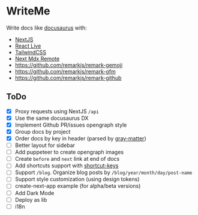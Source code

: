 # WriteMe

Write docs like [docusaurus](https://docusaurus.io/) with:

- [NextJS](https://nextjs.org/)
- [React Live](https://github.com/FormidableLabs/react-live)
- [TailwindCSS](https://tailwindcss.com/)
- [Next Mdx Remote](https://github.com/hashicorp/next-mdx-remote)
- https://github.com/remarkjs/remark-gemoji
- https://github.com/remarkjs/remark-gfm
- https://github.com/remarkjs/remark-github

## ToDo

- [x] Proxy requests using NextJS `/api`
- [x] Use the same docusaurus DX
- [x] Implement Github PR/issues opengraph style
- [x] Group docs by project
- [x] Order docs by key in header (parsed by [gray-matter](https://github.com/jonschlinkert/gray-matter))
- [ ] Better layout for sidebar
- [ ] Add puppeteer to create opengraph images
- [ ] Create `before` and `next` link at end of docs
- [ ] Add shortcuts support with [shortcut-keys](https://github.com/leoavelino7/shortcut-keys)
- [ ] Support `/blog`. Organize blog posts by `/blog/year/month/day/post-name`
- [ ] Support style customization (using design tokens)
- [ ] create-next-app example (for alpha/beta versions)
- [ ] Add Dark Mode
- [ ] Deploy as lib
- [ ] i18n
